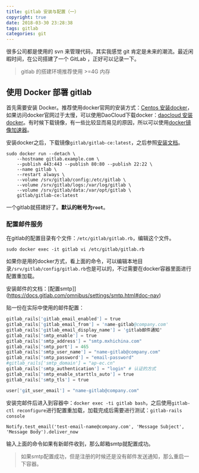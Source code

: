 ```yaml
---
title: gitlab 安装与配置（一）
copyright: true
date: 2018-03-30 23:28:38
tags: gitlab
categories: git
---
```


很多公司都是使用的 svn 来管理代码，其实我感觉 git 肯定是未来的潮流。最近闲暇时间，在公司搭建了一个 GitLab ，正好可以记录一下。

> gitlab 的搭建环境推荐使用 >=4G 内存



## 使用 Docker 部署 gitlab

首先需要安装 Docker。推荐使用docker官网的安装方式：[Centos 安装docker](https://docs.docker.com/install/linux/docker-ce/centos/)，如果访问docker官网过于太慢，可以使用DaoCloud下载docker：[daocloud 安装docker](https://download.daocloud.io/Docker_Mirror/Docker)。有时候下载镜像，有一些比较显而易见的原因，所以可以使用[docker镜像加速器](https://www.daocloud.io/mirror#accelerator-doc)。

安装docker之后，下载镜像`gitlab/gitlab-ce:latest`，之后参照[安装文档](https://docs.gitlab.com/omnibus/docker/README.html#run-the-image)。

```shell
sudo docker run --detach \
    --hostname gitlab.example.com \
    --publish 443:443 --publish 80:80 --publish 22:22 \
    --name gitlab \
    --restart always \
    --volume /srv/gitlab/config:/etc/gitlab \
    --volume /srv/gitlab/logs:/var/log/gitlab \
    --volume /srv/gitlab/data:/var/opt/gitlab \
    gitlab/gitlab-ce:latest
```
一个gitlab就搭建好了。**默认的帐号为`root`**。

### 配置邮件服务

在gitlab的配置目录有个文件：`/etc/gitlab/gitlab.rb`，编辑这个文件。

```shell
sudo docker exec -it gitlab vi /etc/gitlab/gitlab.rb
```

如果你是用的docker方式，看上面的命令，可以编辑本地目录`/srv/gitlab/config/gitlab.rb`也是可以的，不过需要在docker容器里面进行配置重加载。

安装邮件的文档：[配置smtp]](https://docs.gitlab.com/omnibus/settings/smtp.html#doc-nav)

贴一份在实际中使用的邮件配置：

```s
gitlab_rails['gitlab_email_enabled'] = true
gitlab_rails['gitlab_email_from'] = 'name-gitlab@company.com'
gitlab_rails['gitlab_email_display_name'] = 'gitlab邮件通知'
gitlab_rails['smtp_enable'] = true
gitlab_rails['smtp_address'] = "smtp.mxhichina.com"
gitlab_rails['smtp_port'] = 465
gitlab_rails['smtp_user_name'] = "name-gitlab@company.com"
gitlab_rails['smtp_password'] = "email-password"
#gitlab_rails['smtp_domain'] = "ap-ec.cn"
gitlab_rails['smtp_authentication'] = "login" # 认证的方式
gitlab_rails['smtp_enable_starttls_auto'] = true
gitlab_rails['smtp_tls'] = true

user['git_user_email'] = "name-gitlab@company.com"
```

安装完邮件后进入到容器中：`docker exec -ti gitlab bash`，之后使用`gitlab-ctl reconfigure`进行配置重加载，加载完成后需要进行测试：`gitlab-rails console`

```shell
Notify.test_email('test-email-name@company.com', 'Message Subject', 'Message Body').deliver_now
```

输入上面的命令如果有新邮件收到，那么邮箱smtp就配置成功。

> 如果smtp配置成功，但是注册的时候还是没有邮件发送通知，那么重启一下容器。

